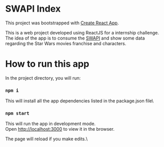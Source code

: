 # SWAPI Index

This project was bootstrapped with [Create React App](https://github.com/facebook/create-react-app).

This is a web project developed using ReactJS for a internship challenge. The idea of the app is to consume the [SWAPI](https://swapi.dev/api) and show some data regarding the Star Wars movies franchise and characters.

# How to run this app

In the project directory, you will run:

### `npm i`
This will install all the app dependencies listed in the package.json file\

### `npm start`

This will run the app in development mode.\
Open [http://localhost:3000](http://localhost:3000) to view it in the browser.

The page will reload if you make edits.\
